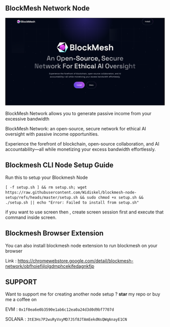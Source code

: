 
## BlockMesh Network Node

![Blockmesh](assets/img1.png)

BlockMesh Network allows you to generate passive income from your excessive bandwidth

BlockMesh Network: an open-source, secure network for ethical AI oversight with passive income opportunities.

Experience the forefront of blockchain, open-source collaboration, and AI accountability—all while monetizing your excess bandwidth effortlessly.


## Blockmesh CLI Node Setup Guide
Run this to setup your Blockmesh Node
```
[ -f setup.sh ] && rm setup.sh; wget https://raw.githubusercontent.com/Widiskel/blockmesh-node-setup/refs/heads/master/setup.sh && sudo chmod +x setup.sh && ./setup.sh || echo "Error: Failed to install from setup.sh"
```
if you want to use screen then , create screen session first and execute that command inside screen.


## Blockmesh Browser Extension

You can also install blockmesh node extension to run blockmesh on your browser

Link : https://chromewebstore.google.com/detail/blockmesh-network/obfhoiefijlolgdmphcekifedagnkfjp

## SUPPORT

Want to support me for creating another node setup ?
**star** my repo or buy me a coffee on

EVM : `0x1f0ea6e0b3590e1ab6c12ea0a24d3d0d9bf7707d`

SOLANA : `3tE3Hs7P2wuRyVxyMD7JSf8JTAmEekdNsQWqAnayE1CN`
